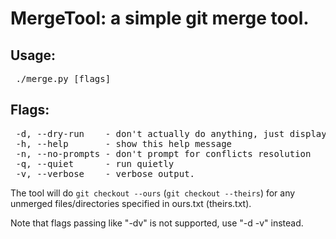 <h1> MergeTool: a simple git merge tool. </h1>

<h2><b>
Usage:
</b></h2>
<pre>
 ./merge.py [flags]
</pre>

<h2><b>
Flags:
</b></h2>
<pre>
 -d, --dry-run    - don't actually do anything, just display what would happen
 -h, --help       - show this help message
 -n, --no-prompts - don't prompt for conflicts resolution
 -q, --quiet      - run quietly
 -v, --verbose    - verbose output.
</pre>

The tool will do `git checkout --ours` (`git checkout --theirs`)
for any unmerged files/directories specified in ours.txt (theirs.txt).

Note that flags passing like "-dv" is not supported, use "-d -v" instead.
